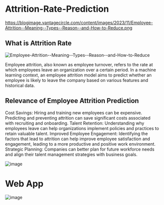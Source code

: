 # Attrition-Rate-Prediction

https://blogimage.vantagecircle.com/content/images/2023/11/Employee-Attrition--Meaning--Types--Reason--and-How-to-Reduce.png


## What is Attrition Rate

![Employee-Attrition--Meaning--Types--Reason--and-How-to-Reduce](https://github.com/user-attachments/assets/db0a9c02-8cbe-47db-b149-89f2d87944cd)


Employee attrition, also known as employee turnover, refers to the rate at which employees leave an organization over a certain period. In a machine learning context, an employee attrition model aims to predict whether an employee is likely to leave the company based on various features and historical data.

## Relevance of Employee Attrition Prediction

Cost Savings: Hiring and training new employees can be expensive. Predicting and preventing attrition can save significant costs associated with recruiting and onboarding.
Talent Retention: Understanding why employees leave can help organizations implement policies and practices to retain valuable talent.
Improved Employee Engagement: Identifying the factors that lead to attrition can help improve employee satisfaction and engagement, leading to a more productive and positive work environment.
Strategic Planning: Companies can better plan for future workforce needs and align their talent management strategies with business goals.



![image](https://github.com/user-attachments/assets/24333a23-e7c6-4450-b287-1bd978721822)

# Web App

![image](https://github.com/user-attachments/assets/933eef4c-623c-4cd8-a203-6f5087dbee1c)


